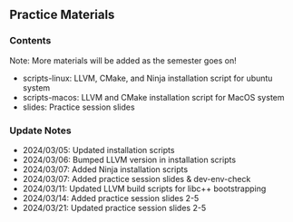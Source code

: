 ## Practice Materials

### Contents
Note: More materials will be added as the semester goes on!
* scripts-linux: LLVM, CMake, and Ninja installation script for ubuntu system
* scripts-macos: LLVM and CMake installation script for MacOS system
* slides: Practice session slides

### Update Notes
* 2024/03/05: Updated installation scripts
* 2024/03/06: Bumped LLVM version in installation scripts
* 2024/03/07: Added Ninja installation scripts
* 2024/03/07: Added practice session slides & dev-env-check
* 2024/03/11: Updated LLVM build scripts for libc++ bootstrapping
* 2024/03/14: Added practice session slides 2-5
* 2024/03/21: Updated practice session slides 2-5
